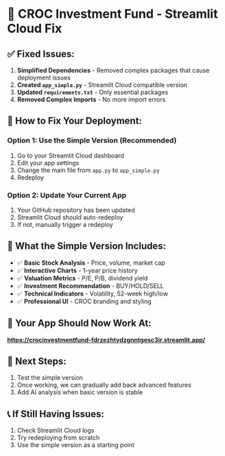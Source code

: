 # 🚀 CROC Investment Fund - Streamlit Cloud Fix

## ✅ **Fixed Issues:**

1. **Simplified Dependencies** - Removed complex packages that cause deployment issues
2. **Created `app_simple.py`** - Streamlit Cloud compatible version
3. **Updated `requirements.txt`** - Only essential packages
4. **Removed Complex Imports** - No more import errors

## 🔧 **How to Fix Your Deployment:**

### Option 1: Use the Simple Version (Recommended)
1. Go to your Streamlit Cloud dashboard
2. Edit your app settings
3. Change the main file from `app.py` to `app_simple.py`
4. Redeploy

### Option 2: Update Your Current App
1. Your GitHub repository has been updated
2. Streamlit Cloud should auto-redeploy
3. If not, manually trigger a redeploy

## 🎯 **What the Simple Version Includes:**

- ✅ **Basic Stock Analysis** - Price, volume, market cap
- ✅ **Interactive Charts** - 1-year price history
- ✅ **Valuation Metrics** - P/E, P/B, dividend yield
- ✅ **Investment Recommendation** - BUY/HOLD/SELL
- ✅ **Technical Indicators** - Volatility, 52-week high/low
- ✅ **Professional UI** - CROC branding and styling

## 🚀 **Your App Should Now Work At:**
**https://crocinvestmentfund-fdrzezhtydzgnntgesc3ir.streamlit.app/**

## 🔄 **Next Steps:**
1. Test the simple version
2. Once working, we can gradually add back advanced features
3. Add AI analysis when basic version is stable

## 📞 **If Still Having Issues:**
1. Check Streamlit Cloud logs
2. Try redeploying from scratch
3. Use the simple version as a starting point
